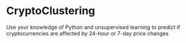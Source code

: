 # CryptoClustering

Use your knowledge of Python and unsupervised learning to predict if cryptocurrencies are affected by 24-hour or 7-day price changes


